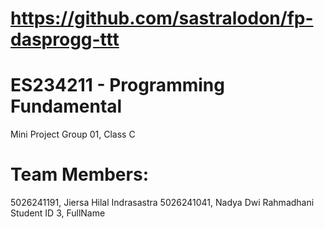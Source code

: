 # https://github.com/sastralodon/fp-dasprogg-ttt
# ES234211 - Programming Fundamental
Mini Project Group 01, Class C
# Team Members:
5026241191, Jiersa Hilal Indrasastra
5026241041, Nadya Dwi Rahmadhani
Student ID 3, FullName
